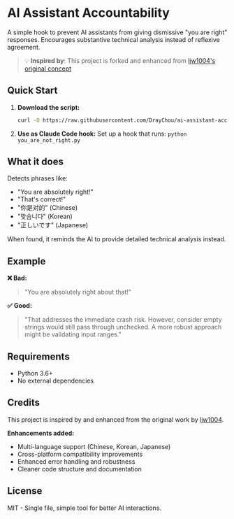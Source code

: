 # AI Assistant Accountability

A simple hook to prevent AI assistants from giving dismissive "you are right" responses. Encourages substantive technical analysis instead of reflexive agreement.

> 💡 **Inspired by**: This project is forked and enhanced from [ljw1004's original concept](https://gist.github.com/ljw1004/34b58090c16ee6d5e6f13fce07463a31)

## Quick Start

1. **Download the script:**
   ```bash
   curl -O https://raw.githubusercontent.com/DrayChou/ai-assistant-accountability/main/you_are_not_right.py
   ```

2. **Use as Claude Code hook:**
   Set up a hook that runs: `python you_are_not_right.py`

## What it does

Detects phrases like:
- "You are absolutely right!"
- "That's correct!"  
- "你是对的" (Chinese)
- "맞습니다" (Korean)
- "正しいです" (Japanese)

When found, it reminds the AI to provide detailed technical analysis instead.

## Example

**❌ Bad:**
> "You are absolutely right about that!"

**✅ Good:**  
> "That addresses the immediate crash risk. However, consider empty strings would still pass through unchecked. A more robust approach might be validating input ranges."

## Requirements

- Python 3.6+
- No external dependencies

## Credits

This project is inspired by and enhanced from the original work by [ljw1004](https://gist.github.com/ljw1004/34b58090c16ee6d5e6f13fce07463a31).

**Enhancements added:**
- Multi-language support (Chinese, Korean, Japanese)
- Cross-platform compatibility improvements
- Enhanced error handling and robustness
- Cleaner code structure and documentation

## License

MIT - Single file, simple tool for better AI interactions.